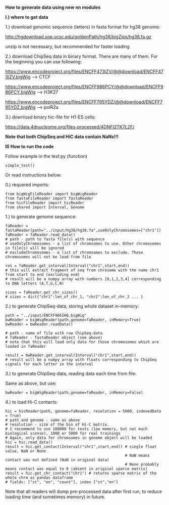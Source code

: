 **How to generate data using new nn modules**

**I.) where to get data**

1.) download genomic sequence (letters) in fasta format for hg38 genome:

http://hgdownload.soe.ucsc.edu/goldenPath/hg38/bigZips/hg38.fa.gz

unzip is not necessary, but recommended for faster loading

2.) download ChipSeq data in binary format. 
There are many of them. For the beginning you can use following:

https://www.encodeproject.org/files/ENCFF473IZV/@@download/ENCFF473IZV.bigWig --> CTCF

https://www.encodeproject.org/files/ENCFF986PCY/@@download/ENCFF986PCY.bigWig --> H3K27

https://www.encodeproject.org/files/ENCFF795YDZ/@@download/ENCFF795YDZ.bigWig --> polR2a

3.) download binary hic-file for H1-ES cells:

https://data.4dnucleome.org/files-processed/4DNFI2TK7L2F/

**Note that both ChipSeq and HiC data contain NaNs!!!**

**II) How to run the code**

Follow example in the test.py (function)
    
    simple_test()

Or read instructions below:

0.) requered imports:

    from bigWigFileReader import bigWigReader
    from fastaFileReader import fastaReader
    from hicFileReader import hicReader
    from shared import Interval, Genome

1.) to generate genome sequence:

    faReader = fastaReader(path="../input/hg38/hg38.fa",useOnlyChromosomes=["chr1"])
    faReader = faReader.read_data()
    # path - path to fasta file(s) with sequence
    # useOnlyChromosomes - a list of chromsomes to use. Other chromosomes in file(s) will be ignored
    # excludeChromosomes - a list of chromsomes to exclude. These chromosomes will not be load from file

    res = faReader.get_interval(Interval("chr1",start,end))
    # this will extract fragment of seq from chrosome with the name chr1 from start to end (excluding end)
    # result will be a numpy array with numbers [0,1,2,3,4] corresponding to DNA letters (A,T,G,C,N)

    sizes = faReader.get_chr_sizes()
    # sizes = dict{"chr1":len_of_chr_1, "chr2":len_of_chr_2 ... }

2.) to generate ChipSeq-data, storing whole dataset in-memory:

    path = "../input/ENCFF966IHQ.bigWig"
    bwReader = bigWigReader(path,genome=faReader, inMemory=True)
    bwReader = bwReader.readData()

    # path - name of file with row ChipSeq-data
    # faReader - fastaReader object (see above)
    # note that this will load only data for those chromosomes which are loaded in faReader

    result = bwReader.get_interval(Interval("chr1",start,end))
    # result will be a numpy array with floats corresponding to ChipSeq signals for each letter in the interval

3.) to generate ChipSeq-data, reading data each time from file:

Same as above, but use:

    bwReader = bigWigReader(path,genome=faReader, inMemory=False)

4.) to load Hi-C contacts:

    hic = hicReader(path, genome=faReader, resolution = 5000, indexedData = True)
    # path and genome - same as above
    # resolution - size of the bin of Hi-C matrix.
    # I recommend to use 100000 for tests (low memory, but not much biological scense), 1000 or 5000 for real trainings
    # Again, only data for chromsomes in genome object will be loaded
    hic = hic.read_data()
    result = hic.get_contact(Interval("chr1",start,end)) # single float value, NaN or None
                                                         # NaN means contact was not defined (NaN in original data)
                                                         # None probably means contact was equal to 0 (absent in original sparce matrix)
    result = hic.get_chr_contact("chr1") # returns sparse matrix of the whole chrm as pandas dataframe
    # fields: ["st", "en", "count"], index ["st","en"]
    
Note that all readers will dump pre-processed data after first run, 
to reduce loading time (and sometimes memory) in future.
